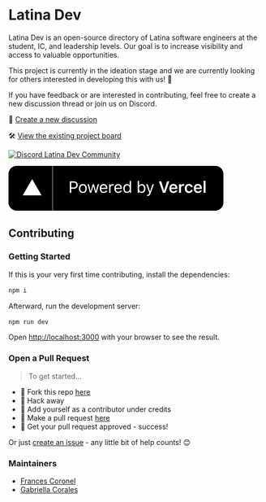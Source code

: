 # Latina Dev

Latina Dev is an open-source directory of Latina software engineers at the student, IC, and leadership levels. Our goal is to increase visibility and access to valuable opportunities.

This project is currently in the ideation stage and we are currently looking for others interested in developing this with us! 🎉

If you have feedback or are interested in contributing, feel free to create a new discussion thread or join us on Discord.

💬 [Create a new discussion](https://github.com/orgs/Latina-Dev/discussions)

🛠️ [View the existing project board](https://github.com/orgs/Latina-Dev/projects/1)

[![Discord Latina Dev Community](https://dcbadge.vercel.app/api/server/xzHDhxsQAQ)](https://discord.gg/xzHDhxsQAQ)

[![Vercel](/public/img/logos/vercel.svg "Vercel")](https://vercel.com?utm_source=latina-dev&utm_campaign=oss)

## Contributing

### Getting Started

If this is your very first time contributing, install the dependencies:

```bash
npm i
```

Afterward, run the development server:

```bash
npm run dev
```

Open [http://localhost:3000](http://localhost:3000) with your browser to see the result.

### Open a Pull Request

> To get started...

- 🍴 Fork this repo [here](https://github.com/FrancesCoronel/latina-dev#fork-destination-box)
- 🔨 Hack away
- 👥 Add yourself as a contributor under credits
- 🔧 Make a pull request [here](https://github.com/FrancesCoronel/latina-dev/compare)
- 🎉 Get your pull request approved - success!

Or just [create an issue](https://github.com/FrancesCoronel/latina-dev/issues) - any little bit of help counts! 😊

### Maintainers

- [Frances Coronel](https://github.com/FrancesCoronel)
- [Gabriella Corales](https://github.com/EllaCodes4)
